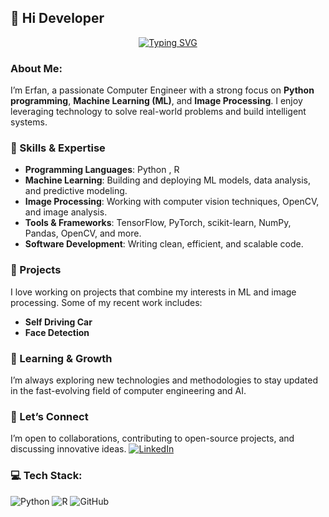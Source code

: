 ## 👋 Hi Developer

<p align="center">
<a <a href="https://git.io/typing-svg"><img src="https://readme-typing-svg.demolab.com?font=Fira+Code&weight=500&size=24&pause=995&color=000000&width=440&lines=+++++++++++++++++++++++Erfan+RB" alt="Typing SVG" /></a>
</p>

###  About Me:
I’m Erfan, a passionate Computer Engineer with a strong focus on **Python programming**, **Machine Learning (ML)**, and **Image Processing**. I enjoy leveraging technology to solve real-world problems and build intelligent systems.

### 🔧 Skills & Expertise
- **Programming Languages**: Python , R
- **Machine Learning**: Building and deploying ML models, data analysis, and predictive modeling.
- **Image Processing**: Working with computer vision techniques, OpenCV, and image analysis.
- **Tools & Frameworks**: TensorFlow, PyTorch, scikit-learn, NumPy, Pandas, OpenCV, and more.
- **Software Development**: Writing clean, efficient, and scalable code.

### 🚀 Projects
I love working on projects that combine my interests in ML and image processing. Some of my recent work includes:
- **Self Driving Car**
- **Face Detection**

### 🌱 Learning & Growth
I’m always exploring new technologies and methodologies to stay updated in the fast-evolving field of computer engineering and AI.

### 🤝 Let’s Connect
I’m open to collaborations, contributing to open-source projects, and discussing innovative ideas. 
[![LinkedIn](https://img.shields.io/badge/LinkedIn-%230077B5.svg?logo=linkedin&logoColor=white)](https://www.linkedin.com/in/erfan-rahimi-rb15) 

### 💻 Tech Stack:
![Python](https://img.shields.io/badge/python-3670A0?style=for-the-badge&logo=python&logoColor=ffdd54)  ![R](https://img.shields.io/badge/r-%23276DC3.svg?style=for-the-badge&logo=r&logoColor=white)  ![GitHub](https://img.shields.io/badge/github-%23121011.svg?style=for-the-badge&logo=github&logoColor=white) 


